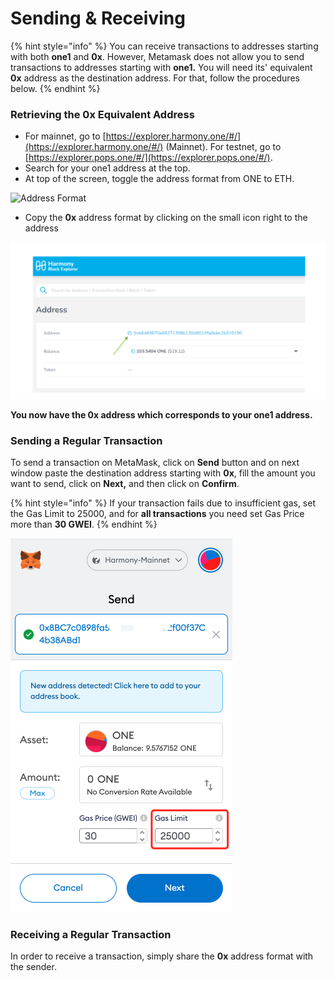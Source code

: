 # Sending & Receiving

{% hint style="info" %}
You can receive transactions to addresses starting with both **one1** and **0x**. However, Metamask does not allow you to send transactions to addresses starting with **one1.** You will need its' equivalent **0x** address as the destination address. For that, follow the procedures below.
{% endhint %}

### Retrieving the 0x Equivalent Address

* For mainnet, go to [https://explorer.harmony.one/#/](https://explorer.harmony.one/#/) (Mainnet). For testnet, go to [https://explorer.pops.one/#/](https://explorer.pops.one/#/).
* Search for your one1 address at the top.
* At top of the screen, toggle the address format from ONE to ETH.

![Address Format](../../../../.gitbook/assets/metamask\_sending\_transactions1.png)

* Copy the **0x** address format by clicking on the small icon right to the address

![](<../../../../.gitbook/assets/image (288).png>)

**You now have the 0x address which corresponds to your one1 address.**

### Sending a Regular Transaction

To send a transaction on MetaMask, click on **Send** button and on next window paste the destination address starting with **0x**, fill the amount you want to send, click on **Next,** and then click on **Confirm**.

{% hint style="info" %}
If your transaction fails due to insufficient gas, set the Gas Limit to 25000, and for **all transactions** you need set Gas Price more than **30 GWEI**.
{% endhint %}

![](<../../../../.gitbook/assets/image (289) (1) (1).png>)

### Receiving a Regular Transaction

In order to receive a transaction, simply share the **0x** address format with the sender.
